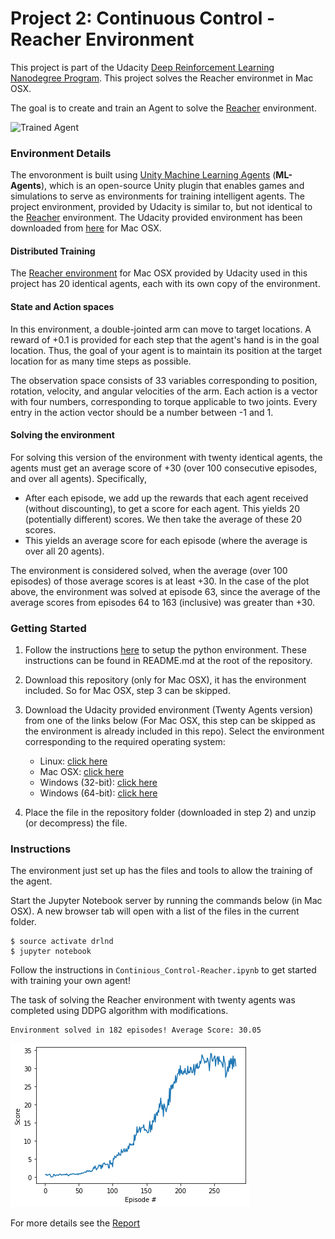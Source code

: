 [//]: # (Image References)

[image1]: https://user-images.githubusercontent.com/10624937/43851024-320ba930-9aff-11e8-8493-ee547c6af349.gif "Trained Agent"

[image2]: score_plot.png "Score Plot"

# Project 2: Continuous Control - Reacher Environment

This project is part of the Udacity [Deep Reinforcement Learning Nanodegree Program](https://www.udacity.com/course/deep-reinforcement-learning-nanodegree--nd893). This project solves the Reacher environmet in Mac OSX. 

The goal is to create and train an Agent to solve the [Reacher](https://github.com/Unity-Technologies/ml-agents/blob/master/docs/Learning-Environment-Examples.md#reacher) environment.  

![Trained Agent][image1]

### Environment Details

The envoronment is built using [Unity Machine Learning Agents](https://github.com/Unity-Technologies/ml-agents) (**ML-Agents**), which is an open-source Unity plugin that enables games and simulations to serve as environments for training intelligent agents. 
The project environment, provided by Udacity is similar to, but not identical to the [Reacher](https://github.com/Unity-Technologies/ml-agents/blob/master/docs/Learning-Environment-Examples.md#reacher) environment. The Udacity provided environment has been downloaded from [here](https://s3-us-west-1.amazonaws.com/udacity-drlnd/P2/Reacher/Reacher.app.zip) for Mac OSX. 

#### Distributed Training
The [Reacher environment](https://s3-us-west-1.amazonaws.com/udacity-drlnd/P2/Reacher/Reacher.app.zip) for Mac OSX provided by Udacity used in this project has 20 identical agents, each with its own copy of the environment.

#### State and Action spaces

In this environment, a double-jointed arm can move to target locations. A reward of +0.1 is provided for each step that the agent's hand is in the goal location. Thus, the goal of your agent is to maintain its position at the target location for as many time steps as possible.

The observation space consists of 33 variables corresponding to position, rotation, velocity, and angular velocities of the arm. Each action is a vector with four numbers, corresponding to torque applicable to two joints. Every entry in the action vector should be a number between -1 and 1.

#### Solving the environment

For solving this version of the environment with twenty identical agents, the agents must get an average score of +30 (over 100 consecutive episodes, and over all agents). Specifically,

- After each episode, we add up the rewards that each agent received (without discounting), to get a score for each agent. This yields 20 (potentially different) scores. We then take the average of these 20 scores.
- This yields an average score for each episode (where the average is over all 20 agents).

The environment is considered solved, when the average (over 100 episodes) of those average scores is at least +30. In the case of the plot above, the environment was solved at episode 63, since the average of the average scores from episodes 64 to 163 (inclusive) was greater than +30.

### Getting Started

1. Follow the instructions [here](https://github.com/udacity/deep-reinforcement-learning#dependencies) to setup the python environment. These instructions can be found in README.md at the root of the repository.
2. Download this repository (only for Mac OSX), it has the environment included. So for Mac OSX, step 3 can be skipped.
3. Download the Udacity provided environment (Twenty Agents version) from one of the links below (For Mac OSX, this step can be skipped as the environment is already included in this repo).  Select the environment corresponding to the required operating system:
    - Linux: [click here](https://s3-us-west-1.amazonaws.com/udacity-drlnd/P2/Reacher/Reacher_Linux.zip)
    - Mac OSX: [click here](https://s3-us-west-1.amazonaws.com/udacity-drlnd/P2/Reacher/Reacher.app.zip)
    - Windows (32-bit): [click here](https://s3-us-west-1.amazonaws.com/udacity-drlnd/P2/Reacher/Reacher_Windows_x86.zip)
    - Windows (64-bit): [click here](https://s3-us-west-1.amazonaws.com/udacity-drlnd/P2/Reacher/Reacher_Windows_x86_64.zip)

4. Place the file in the repository folder (downloaded in step 2) and unzip (or decompress) the file.


### Instructions

The environment just set up has the files and tools to allow the training of the agent.

Start the Jupyter Notebook server by running the commands below (in Mac OSX). A new browser tab will open with a list of the files in the current folder.

```
$ source activate drlnd
$ jupyter notebook
```

Follow the instructions in `Continious_Control-Reacher.ipynb` to get started with training your own agent!  

The task of solving the Reacher environment with twenty agents was completed using DDPG algorithm with modifications.

```
Environment solved in 182 episodes!	Average Score: 30.05
```
![Score Plot][image2]

For more details see the [Report](https://github.com/tamoghna21/DeepRL-Continuous-Control-DDPG/blob/main/Report.pdf)







